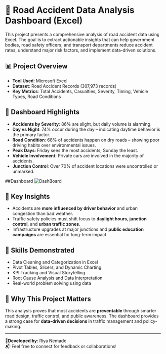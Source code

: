 # 🚦 Road Accident Data Analysis Dashboard (Excel)

This project presents a comprehensive analysis of road accident data using Excel. The goal is to extract actionable insights that can help government bodies, road safety officers, and transport departments reduce accident rates, understand major risk factors, and implement data-driven solutions.

## 📊 Project Overview

- **Tool Used**: Microsoft Excel
- **Dataset**: Road Accident Records (307,973 records)
- **Key Metrics**: Total Accidents, Casualties, Severity, Timing, Vehicle Types, Road Conditions

## 📌 Dashboard Highlights

- **Accidents by Severity**: 86% are slight, but daily volume is alarming.
- **Day vs Night**: 74% occur during the day – indicating daytime behavior is the primary factor.
- **Road Condition**: 68% of accidents happen on dry roads – showing poor driving habits over environmental issues.
- **Peak Days**: Friday sees the most accidents; Sunday the least.
- **Vehicle Involvement**: Private cars are involved in the majority of accidents.
- **Junction Control**: Over 70% of accident locations were uncontrolled or unmarked.

##Dashboard
![DashBoard](https://github.com/user-attachments/assets/c0d055d0-fc2f-49ff-a592-38aac7dee951)

## 🎯 Key Insights

- Accidents are **more influenced by driver behavior** and urban congestion than bad weather.
- Traffic safety policies must shift focus to **daylight hours**, **junction control**, and **urban traffic zones**.
- Infrastructure upgrades at major junctions and **public education campaigns** are essential for long-term impact.

## 🧠 Skills Demonstrated

- Data Cleaning and Categorization in Excel
- Pivot Tables, Slicers, and Dynamic Charting
- KPI Tracking and Visual Storytelling
- Root Cause Analysis and Data Interpretation
- Real-world problem solving using data

## 💼 Why This Project Matters

This analysis proves that most accidents are **preventable** through smarter road design, traffic control, and public awareness. The dashboard provides a strong case for **data-driven decisions** in traffic management and policy-making.

---

📍**Developed by**: Riya Nemade  
📬 Feel free to connect for feedback or collaborations!
